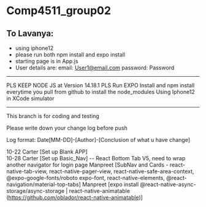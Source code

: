 # Comp4511_group02

## To Lavanya:
- using iphone12
- please run both npm install and expo install
- starting page is in App.js
- User details are: email: User1@email.com password: Password

---

PLS KEEP NODE JS at Version 14.18.1
PLS Run EXPO Install and npm install everytime you pull from github
to install the node_modules
Using Iphone12 in XCode simulator

---

This branch is for coding and testing

Please write down your change log before push

Log format: Date[MM-DD]-[Author]-[Conclusion of what u have change]

10-22 Carter [Set up Blank APP] <br />
10-28 Carter [Set up Basic_Nav] -- React Bottom Tab V5, need to wrap another navigator for login page
Manpreet [SubNav and Cards - react-native-tab-view, react-native-pager-view, react-native-safe-area-context, @expo-google-fonts/roboto expo-font, react-native-elements, @react-navigation/material-top-tabs]
Manpreet [expo install @react-native-async-storage/async-storage | react-native-animatable (https://github.com/oblador/react-native-animatable)]
